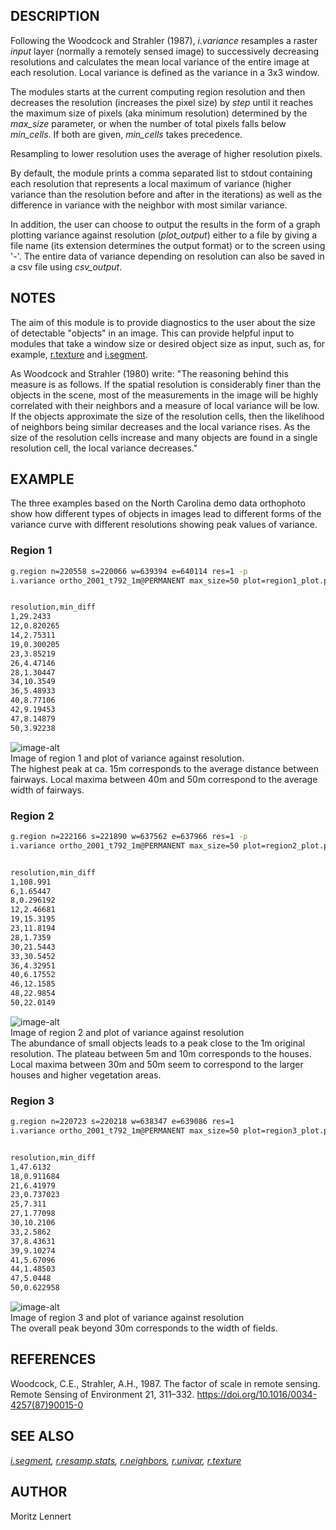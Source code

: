 ## DESCRIPTION

Following the Woodcock and Strahler (1987), *i.variance* resamples a
raster *input* layer (normally a remotely sensed image) to successively
decreasing resolutions and calculates the mean local variance of the
entire image at each resolution. Local variance is defined as the
variance in a 3x3 window.

The modules starts at the current computing region resolution and then
decreases the resolution (increases the pixel size) by *step* until it
reaches the maximum size of pixels (aka minimum resolution) determined
by the *max\_size* parameter, or when the number of total pixels falls
below *min\_cells*. If both are given, *min\_cells* takes precedence.

Resampling to lower resolution uses the average of higher resolution
pixels.

By default, the module prints a comma separated list to stdout
containing each resolution that represents a local maximum of variance
(higher variance than the resolution before and after in the iterations)
as well as the difference in variance with the neighbor with most
similar variance.

In addition, the user can choose to output the results in the form of a
graph plotting variance against resolution (*plot\_output*) either to a
file by giving a file name (its extension determines the output format)
or to the screen using '-'. The entire data of variance depending on
resolution can also be saved in a csv file using *csv\_output*.

## NOTES

The aim of this module is to provide diagnostics to the user about the
size of detectable "objects" in an image. This can provide helpful input
to modules that take a window size or desired object size as input, such
as, for example,
[r.texture](https://grass.osgeo.org/grass-stable/manuals/r.texture.html)
and
[i.segment](https://grass.osgeo.org/grass-stable/manuals/i.segment.html).

As Woodcock and Strahler (1980) write: "The reasoning behind this
measure is as follows. If the spatial resolution is considerably finer
than the objects in the scene, most of the measurements in the image
will be highly correlated with their neighbors and a measure of local
variance will be low. If the objects approximate the size of the
resolution cells, then the likelihood of neighbors being similar
decreases and the local variance rises. As the size of the resolution
cells increase and many objects are found in a single resolution cell,
the local variance decreases."

## EXAMPLE

The three examples based on the North Carolina demo data orthophoto show
how different types of objects in images lead to different forms of the
variance curve with different resolutions showing peak values of
variance.

### Region 1

```sh
g.region n=220558 s=220066 w=639394 e=640114 res=1 -p
i.variance ortho_2001_t792_1m@PERMANENT max_size=50 plot=region1_plot.png


resolution,min_diff
1,29.2433
12,0.820265
14,2.75311
19,0.300205
23,3.85219
26,4.47146
28,1.30447
34,10.3549
36,5.48933
40,8.77106
42,9.19453
47,8.14879
50,3.92238
```

![image-alt](i_variance_region1.png)  
Image of region 1 and plot of variance against resolution.  
The highest peak at ca. 15m corresponds to the average distance between
fairways. Local maxima between 40m and 50m correspond to the average
width of fairways.

### Region 2

```sh
g.region n=222166 s=221890 w=637562 e=637966 res=1 -p
i.variance ortho_2001_t792_1m@PERMANENT max_size=50 plot=region2_plot.png


resolution,min_diff
1,108.991
6,1.65447
8,0.296192
12,2.46681
19,15.3195
23,11.8194
28,1.7359
30,21.5443
33,30.5452
36,4.32951
40,6.17552
46,12.1585
48,22.9854
50,22.0149
```

![image-alt](i_variance_region2.png)  
Image of region 2 and plot of variance against resolution  
The abundance of small objects leads to a peak close to the 1m original
resolution. The plateau between 5m and 10m corresponds to the houses.
Local maxima between 30m and 50m seem to correspond to the larger houses
and higher vegetation areas.

### Region 3

```sh
g.region n=220723 s=220218 w=638347 e=639086 res=1
i.variance ortho_2001_t792_1m@PERMANENT max_size=50 plot=region3_plot.png


resolution,min_diff
1,47.6132
18,0.911684
21,6.41979
23,0.737023
25,7.311
27,1.77098
30,10.2106
33,2.5862
37,8.43631
39,9.10274
41,5.67096
44,1.48503
47,5.0448
50,0.622958
```

![image-alt](i_variance_region3.png)  
Image of region 3 and plot of variance against resolution  
The overall peak beyond 30m corresponds to the width of fields.

## REFERENCES

Woodcock, C.E., Strahler, A.H., 1987. The factor of scale in remote
sensing. Remote Sensing of Environment 21, 311–332.
<https://doi.org/10.1016/0034-4257(87)90015-0>

## SEE ALSO

*[i.segment](https://grass.osgeo.org/grass-stable/manuals/i.segment.html),
[r.resamp.stats](https://grass.osgeo.org/grass-stable/manuals/r.resamp.stats.html),
[r.neighbors](https://grass.osgeo.org/grass-stable/manuals/r.neighbors.html),
[r.univar](https://grass.osgeo.org/grass-stable/manuals/r.univar.html),
[r.texture](https://grass.osgeo.org/grass-stable/manuals/r.texture.html)*

## AUTHOR

Moritz Lennert
